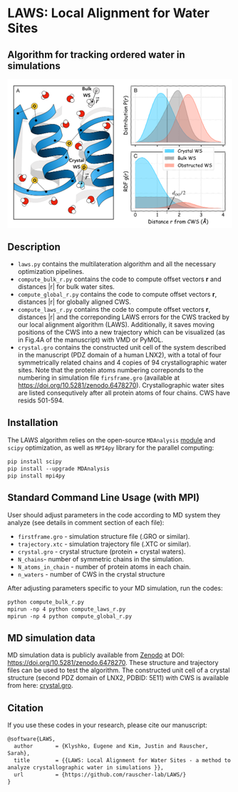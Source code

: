 # LAWS: Local Alignment for Water Sites
## Algorithm for tracking ordered water in simulations 

<img align ="center" src="Fig2.png" width="600">

## Description
- `laws.py` contains the multilateration algorithm and all the necessary optimization pipelines.
- `compute_bulk_r.py` contains the code to compute offset vectors **r** and distances |r| for bulk water sites.
- `compute_global_r.py` contains the code to compute offset vectors **r**, distances |r| for globally aligned CWS.
- `compute_laws_r.py` contains the code to compute offset vectors **r**, distances |r| and the correponding LAWS errors for the CWS tracked by our local alignment algorithm (LAWS). Additionally, it saves moving positions of the CWS into a new trajectory which can be visualized (as in Fig.4A of the manuscript) with VMD or PyMOL.
- `crystal.gro` contains the constructed unit cell of the system described in the manuscript (PDZ domain of a human LNX2), with a total of four symmetrically related chains and 4 copies of 94 crystallographic water sites. Note that the protein atoms numbering correponds to the numbering in simulation file `firsframe.gro` (available at https://doi.org/10.5281/zenodo.6478270). Crystallographic water sites are listed consequtively after all protein atoms of four chains. CWS have resids 501-594. 


## Installation

The LAWS algorithm relies on the open-source `MDAnalysis` [module](https://www.mdanalysis.org/) and `scipy` optimization, as well as `MPI4py` library for the parallel computing: 

```
pip install scipy
pip install --upgrade MDAnalysis
pip install mpi4py
```

## Standard Command Line Usage (with MPI)

User should adjust parameters in the code according to MD system they analyze (see details in comment section of each file): 
- `firstframe.gro` - simulation structure file (.GRO or similar).
- `trajectory.xtc` - simulation trajectory file (.XTC or similar).
- `crystal.gro` - crystal structure (protein + crystal waters).
- `N_chains`- number of symmetric chains in the simulation.
- `N_atoms_in_chain` - number of protein atoms in each chain.
- `n_waters` - number of CWS in the crystal structure

After adjusting parameters specific to your MD simulation, run the codes:
```
python compute_bulk_r.py
mpirun -np 4 python compute_laws_r.py
mpirun -np 4 python compute_global_r.py
```

## MD simulation data
MD simulation data is publicly available from [Zenodo](https://doi.org/10.5281/zenodo.6478270) at DOI: https://doi.org/10.5281/zenodo.6478270. These structure and trajectory files can be used to test the algorithm. The constructed unit cell of a crystal structure (second PDZ domain of LNX2, PDBID: 5E11) with CWS is available from here: [crystal.gro](https://github.com/rauscher-lab/LAWS/blob/main/crystal.gro).

## Citation
If you use these codes in your research, please cite our manuscript:

```
@software{LAWS,
  author       = {Klyshko, Eugene and Kim, Justin and Rauscher, Sarah},
  title        = {{LAWS: Local Alignment for Water Sites - a method to analyze crystallographic water in simulations }},
  url          = {https://github.com/rauscher-lab/LAWS/}
}
```
